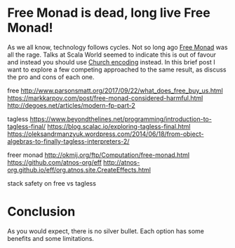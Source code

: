 # Free Monad is dead, long live Free Monad!

As we all know, technology follows cycles. Not so long ago [Free Monad](http://timperrett.com/2013/11/21/free-monads-part-1/) was all the rage. Talks at Scala World seemed to indicate this is out of favour and instead you should use [Church encoding](https://underscore.io/blog/posts/2017/06/02/uniting-church-and-state.html) instead. In this brief post I want to explore a few competing approached to the same result, as discuss the pro and cons of each one.


<!-- more -->

free
http://www.parsonsmatt.org/2017/09/22/what_does_free_buy_us.html
https://markkarpov.com/post/free-monad-considered-harmful.html
http://degoes.net/articles/modern-fp-part-2

tagless 
https://www.beyondthelines.net/programming/introduction-to-tagless-final/
https://blog.scalac.io/exploring-tagless-final.html
https://oleksandrmanzyuk.wordpress.com/2014/06/18/from-object-algebras-to-finally-tagless-interpreters-2/


freer monad
http://okmij.org/ftp/Computation/free-monad.html 
https://github.com/atnos-org/eff
http://atnos-org.github.io/eff/org.atnos.site.CreateEffects.html

stack safety on free vs tagless
 

# Conclusion

As you would expect, there is no silver bullet. Each option has some benefits and some limitations.